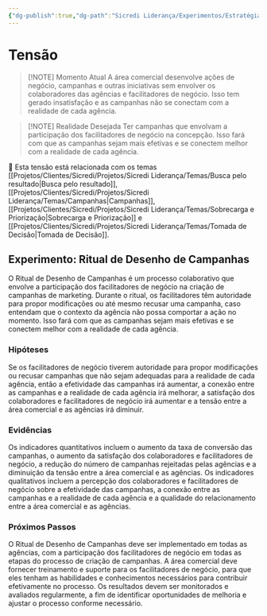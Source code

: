 ```yaml
---
{"dg-publish":true,"dg-path":"Sicredi Liderança/Experimentos/Estratégia Colaborativa.md","permalink":"/Sicredi Liderança/Experimentos/Estratégia Colaborativa/"}
---
```


# Tensão

> [!NOTE] Momento Atual
>  A área comercial desenvolve ações de negócio, campanhas e outras iniciativas sem envolver os colaboradores das agências e facilitadores de negócio. Isso tem gerado insatisfação e as campanhas não se conectam com a realidade de cada agência.

> [!NOTE] Realidade Desejada
>  Ter campanhas que envolvam a participação dos facilitadores de negócio na concepção. Isso fará com que as campanhas sejam mais efetivas e se conectem melhor com a realidade de cada agência.

🔗 Esta tensão está relacionada com os temas [[Projetos/Clientes/Sicredi/Projetos/Sicredi Liderança/Temas/Busca pelo resultado\|Busca pelo resultado]], [[Projetos/Clientes/Sicredi/Projetos/Sicredi Liderança/Temas/Campanhas\|Campanhas]], [[Projetos/Clientes/Sicredi/Projetos/Sicredi Liderança/Temas/Sobrecarga e Priorização\|Sobrecarga e Priorização]] e [[Projetos/Clientes/Sicredi/Projetos/Sicredi Liderança/Temas/Tomada de Decisão\|Tomada de Decisão]].

## Experimento: Ritual de Desenho de Campanhas

O Ritual de Desenho de Campanhas é um processo colaborativo que envolve a participação dos facilitadores de negócio na criação de campanhas de marketing. Durante o ritual, os facilitadores têm autoridade para propor modificações ou até mesmo recusar uma campanha, caso entendam que o contexto da agência não possa comportar a ação no momento. Isso fará com que as campanhas sejam mais efetivas e se conectem melhor com a realidade de cada agência.

### Hipóteses
Se os facilitadores de negócio tiverem autoridade para propor modificações ou recusar campanhas que não sejam adequadas para a realidade de cada agência, então a efetividade das campanhas irá aumentar, a conexão entre as campanhas e a realidade de cada agência irá melhorar, a satisfação dos colaboradores e facilitadores de negócio irá aumentar e a tensão entre a área comercial e as agências irá diminuir.

### Evidências 
Os indicadores quantitativos incluem o aumento da taxa de conversão das campanhas, o aumento da satisfação dos colaboradores e facilitadores de negócio, a redução do número de campanhas rejeitadas pelas agências e a diminuição da tensão entre a área comercial e as agências. Os indicadores qualitativos incluem a percepção dos colaboradores e facilitadores de negócio sobre a efetividade das campanhas, a conexão entre as campanhas e a realidade de cada agência e a qualidade do relacionamento entre a área comercial e as agências.

### Próximos Passos

 O Ritual de Desenho de Campanhas deve ser implementado em todas as agências, com a participação dos facilitadores de negócio em todas as etapas do processo de criação de campanhas. A área comercial deve fornecer treinamento e suporte para os facilitadores de negócio, para que eles tenham as habilidades e conhecimentos necessários para contribuir efetivamente no processo. Os resultados devem ser monitorados e avaliados regularmente, a fim de identificar oportunidades de melhoria e ajustar o processo conforme necessário.
